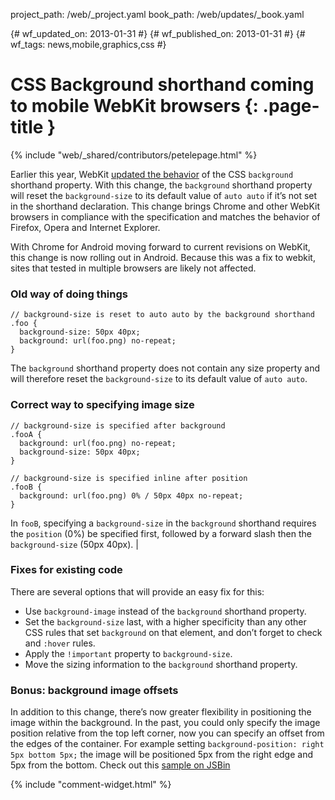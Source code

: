 project_path: /web/_project.yaml
book_path: /web/updates/_book.yaml

{# wf_updated_on: 2013-01-31 #}
{# wf_published_on: 2013-01-31 #}
{# wf_tags: news,mobile,graphics,css #}

# CSS Background shorthand coming to mobile WebKit browsers {: .page-title }

{% include "web/_shared/contributors/petelepage.html" %}


Earlier this year, WebKit [updated the behavior](https://bugs.webkit.org/show_bug.cgi?id=27577) of the CSS `background` shorthand property.  With this change, the `background` shorthand property will reset the `background-size` to its default value of `auto auto` if it’s not set in the shorthand declaration.  This change brings Chrome and other WebKit browsers in compliance with the specification and matches the behavior of Firefox, Opera and Internet Explorer.

With Chrome for Android moving forward to current revisions on WebKit, this change is now rolling out in Android.  Because this was a fix to webkit, sites that tested in multiple browsers are likely not affected.

### Old way of doing things



    // background-size is reset to auto auto by the background shorthand
    .foo {
      background-size: 50px 40px;
      background: url(foo.png) no-repeat;
    }
    

The `background` shorthand property does not contain any size property and will therefore reset the `background-size` to its default value of `auto auto`.

### Correct way to specifying image size



    // background-size is specified after background
    .fooA {
      background: url(foo.png) no-repeat;
      background-size: 50px 40px;
    }
    
    // background-size is specified inline after position
    .fooB {
      background: url(foo.png) 0% / 50px 40px no-repeat;
    }
    

In `fooB`, specifying a `background-size` in the `background` shorthand requires the `position` (0%) be specified first, followed by a forward slash then the `background-size` (50px 40px). |

### Fixes for existing code

There are several options that will provide an easy fix for this:

* Use `background-image` instead of the `background` shorthand property.
* Set the `background-size` last, with a higher specificity than any other CSS rules that set `background` on that element, and don’t forget to check and `:hover` rules.
* Apply the `!important` property to `background-size`.
* Move the sizing information to the `background` shorthand property.

### Bonus: background image offsets

In addition to this change, there’s now greater flexibility in positioning the image within the background.  In the past, you could only specify the image position relative from the top left corner, now you can specify an offset from the edges of the container.  For example setting `background-position: right 5px bottom 5px;` the image will be positioned 5px from the right edge and 5px from the bottom.  Check out this [sample on JSBin](http://jsbin.com/ixogup/1/edit)


{% include "comment-widget.html" %}
